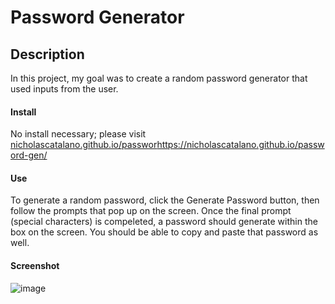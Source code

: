 # Password Generator

## Description
In this project, my goal was to create a random password generator that used inputs from the user.

#### Install
No install necessary; please visit [nicholascatalano.github.io/passwor](https://nicholascatalano.github.io/password-gen/)https://nicholascatalano.github.io/password-gen/

#### Use
To generate a random password, click the Generate Password button, then follow the prompts that pop up on the screen. Once the final prompt (special characters) is compeleted, a password should generate within the box on the screen. You should be able to copy and paste that password as well.

#### Screenshot
![image](https://github.com/nicholascatalano/password-gen/assets/149517751/14166263-a0d5-4136-a547-512d4292ec57)

